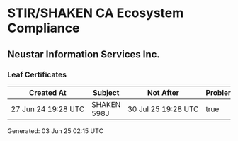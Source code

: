 # STIR/SHAKEN CA Ecosystem Compliance

## Neustar Information Services Inc.

### Leaf Certificates

| Created At | Subject | Not After | Problems | Link |
|------------|---------|-----------|----------|------|
| 27&#160;Jun&#160;24&#160;19:28&#160;UTC | SHAKEN 598J | 30&#160;Jul&#160;25&#160;19:28&#160;UTC | true | [view](../CERTS/3b3c2e30fab9b2795c931a5b76c2869e8b3181bdeda94ce241465f7426b47fe2/README.md) |


Generated: 03 Jun 25 02:15 UTC